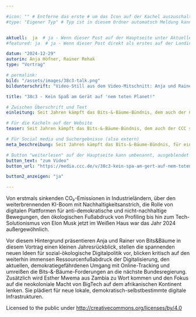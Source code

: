 ```yaml
---

#icon: "" # Entferne das erste # um das Icon auf der Kachel auszuschalten
#type: "Eigener Typ" # Typ ist in diesem Ordner automatsch Meldung kann aber hier überschrieben werden z.B. mit "Veröffentlichung" - der Typ erscheint in der Kachel über der Überschrift


aktuell:  ja  # ja - Wenn dieser Post auf der Hauptseite unter Aktuelles auftauchen soll (falls er nicht featured ist)
#featured: ja  # ja - Wenn dieser Post direkt als erstes auf der Landing Page angezeigt werden soll

datum: "2024-12-29"
autorin: Anja Höfner, Rainer Rehak
type: "Vortrag"

# permalink:
bild: "/assets/images/38c3-talk.png"
bildunterschrift: "Video-Still aus dem Video-Mitschnitt: Anja und Rainer auf der Bühne."

title: "38c3 - Kein Spaß am Gerät auf 'nem toten Planet!"

# Zwischen Überschrift und Text
einleitung: Seit Jahren kämpft das Bits-&-Bäume-Bündnis, dem auch der CCC seit Beginn angehört, für eine ökologische und sozial gerechte Digitalpolitik – 2024 war dabei ein Jahr voller Hochs und Tiefs. Wir kämpfen emsig weiter und stellen unsere gemeinsame Arbeit vor. 

# Für die Kacheln auf der Website
teaser: Seit Jahren kämpft das Bits-&-Bäume-Bündnis, dem auch der CCC seit Beginn angehört, für eine ökologische und sozial gerechte Digitalpolitik – 2024 war dabei ein Jahr voller Hochs und Tiefs. Wir kämpfen emsig weiter und stellen unsere gemeinsame Arbeit vor.

# Für Social media und Suchergebnisse (also extern)
meta_beschreibung: Seit Jahren kämpft das Bits-&-Bäume-Bündnis, für eine ökologische und sozial gerechte Digitalpolitik. Ein Rückblick auf 2024.

# Button "weiterlesen" auf der Hauptseite kann umbenannt, ausgeblendet und zu anderer z.B. Externer URL zeigen
button_text: "zum Video"
button_url: "https://media.ccc.de/v/38c3-kein-spa-am-gert-auf-nem-toten-planet"

button2_anzeigen: "ja"

---
```

Von erstmals sinkenden CO₂-Emissionen in Industrieländern, über den weiterbrennenden KI-Boom mit Nachhaltigkeitsanstrich, die Rolle von digitalen Plattformen für anti-demokratische und nicht-nachhaltige Bewegungen, den ökologischen Fußabdruck von Profiling bis hin zum Tech-Solutionismus von Elon Musk jetzt im Weißen Haus war das Jahr 2024 außergewöhnlich.

Vor diesem Hintergrund präsentieren Anja und Rainer von Bits&Bäume in diesem Vortrag einen kleinen Jahresrückblick, stellen die spannenden neuen Ideen für sozial-ökologische Digitalpolitik vor, blicken kritisch auf den weiterhin immensen Ressourcenfußabdruck der Digitalisierung, den aktuellen, demokratiegefährdenen Umgang mit Online-Tracking und umreißen die Bits-&-Bäume-Forderungen an die nächste Bundesregierung. Zusätzlich wird Esther Mwema aus Zambia zu Wort kommen und den Fokus auf die neokoloniale Macht von BigTech auf dem afrikanischen Kontinent lenken. Sie plädiert für neue lokale, demokratisch-selbstbestimmte digitale Infrastrukturen.

Licensed to the public under http://creativecommons.org/licenses/by/4.0
